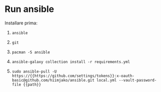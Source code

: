 # Run ansible

Installare prima:
1. `ansible`
2. `git`

1. `pacman -S ansible`
2. `ansible-galaxy collection install -r requirements.yml`
3. `sudo ansible-pull -U https://{{https://github.com/settings/tokens}}:x-oauth-basic@github.com/hiimjako/ansible.git local.yml --vault-password-file {{path}}`


